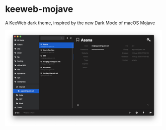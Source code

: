 # keeweb-mojave

A KeeWeb dark theme, inspired by the new Dark Mode of macOS Mojave

![](docs/screenshot.png)